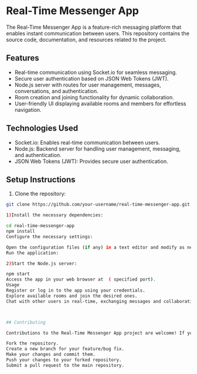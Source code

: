 
# Real-Time Messenger App

The Real-Time Messenger App is a feature-rich messaging platform that enables instant communication between users. This repository contains the source code, documentation, and resources related to the project.

## Features

- Real-time communication using Socket.io for seamless messaging.
- Secure user authentication based on JSON Web Tokens (JWT).
- Node.js server with routes for user management, messages, conversations, and authentication.
- Room creation and joining functionality for dynamic collaboration.
- User-friendly UI displaying available rooms and members for effortless navigation.

## Technologies Used

- Socket.io: Enables real-time communication between users.
- Node.js: Backend server for handling user management, messaging, and authentication.
- JSON Web Tokens (JWT): Provides secure user authentication.


## Setup Instructions

1. Clone the repository:

```bash
git clone https://github.com/your-username/real-time-messenger-app.git

1)Install the necessary dependencies:

cd real-time-messenger-app
npm install
Configure the necessary settings:

Open the configuration files (if any) in a text editor and modify as needed (e.g., server settings, database configurations).
Run the application:

2)Start the Node.js server:

npm start
Access the app in your web browser at  ( specified port).
Usage
Register or log in to the app using your credentials.
Explore available rooms and join the desired ones.
Chat with other users in real-time, exchanging messages and collaborating effortlessly.



## Contributing

Contributions to the Real-Time Messenger App project are welcome! If you would like to contribute, please follow these steps:

Fork the repository.
Create a new branch for your feature/bug fix.
Make your changes and commit them.
Push your changes to your forked repository.
Submit a pull request to the main repository.


